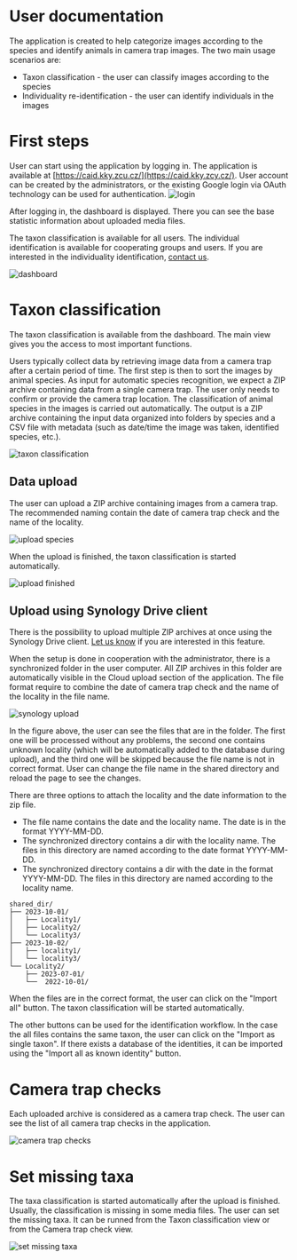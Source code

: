 # User documentation 



The application is created to help categorize images according to the species and identify animals in camera trap images. 
The two main usage scenarios are:
* Taxon classification - the user can classify images according to the species
* Individuality re-identification - the user can identify individuals in the images


# First steps

User can start using the application by logging in. The application is available at [https://caid.kky.zcu.cz/](https://caid.kky.zcy.cz/).
User account can be created by the administrators, or the existing Google login via OAuth technology can be used for authentication.
![login](media/login.png)


After logging in, the dashboard is displayed. There you can see the base statistic information about
uploaded media files.

The taxon classification is available for all users. The individual identification is available for
cooperating groups and users. If you are interested in the individuality identification, [contact us](contact.md).

![dashboard](media/dashboard.png)

# Taxon classification

The taxon classification is available from the dashboard. The main view gives you the access to most important functions.

Users typically collect data by retrieving image data from a camera trap after a certain period of time. 
The first step is then to sort the images by animal species. 
As input for automatic species recognition, we expect a ZIP archive containing data from a single camera trap. 
The user only needs to confirm or provide the camera trap location. 
The classification of animal species in the images is carried out automatically. 
The output is a ZIP archive containing the input data organized into folders by species and a CSV file with metadata (such as date/time the image was taken, identified species, etc.).



![taxon classification](media/taxon_classification.png)

## Data upload

The user can upload a ZIP archive containing images from a camera trap. The recommended naming 
contain the date of camera trap check and the name of the locality.

![upload species](media/upload_species.png)

When the upload is finished, the taxon classification is started automatically.

![upload finished](media/upload_finished.png)

## Upload using Synology Drive client

There is the possibility to upload multiple ZIP archives at once using the Synology Drive client. [Let us know](contact.md) if you are interested in this feature.

When the setup is done in cooperation with the administrator, there is a synchronized folder in the user computer.
All ZIP archives in this folder are automatically visible in the Cloud upload section of the application.
The file format require to combine the date of camera trap check and the name of the locality in the file name.

![synology upload](media/upload_cloud.png)

In the figure above, the user can see the files that are in the folder. The first one will be processed 
without any problems, the second one contains unknown locality (which will be automatically added to the database during upload),
and the third one will be skipped because the file name is not in correct format. 
User can change the file name in the shared directory and reload the page to see the changes.

There are three options to attach the locality and the date information to the zip file. 
* The file name contains the date and the locality name. The date is in the format YYYY-MM-DD.
* The synchronized directory contains a dir with the locality name. The files in this directory are named according to the date format YYYY-MM-DD.
* The synchronized directory contains a dir with the date in the format YYYY-MM-DD. The files in this directory are named according to the locality name.

```aiignore
shared_dir/
├── 2023-10-01/
│   ├── Locality1/
│   ├── Locality2/
│   └── Locality3/
├── 2023-10-02/
│   ├── locality1/
│   └── locality3/
└── Locality2/
    ├── 2023-07-01/
    └──  2022-10-01/
```

When the files are in the correct format, the user can click on the "Import all" button. The taxon classification will be started automatically.

The other buttons can be used for the identification workflow. In the case the all files contains the same taxon, the user can click on the "Import as single taxon".
If there exists a database of the identities, it can be imported using the "Import all as known identity" button.


# Camera trap checks

Each uploaded archive is considered as a camera trap check. The user can see the list of all camera trap checks in the application.


![camera trap checks](media/uploads_taxa.png)



# Set missing taxa

The taxa classification is started automatically after the upload is finished. Usually, the classification is missing in
some media files. The user can set the missing taxa. It can be runned from the Taxon classification view or from the Camera trap check view.

![set missing taxa](media/add_missing_taxa.png)








